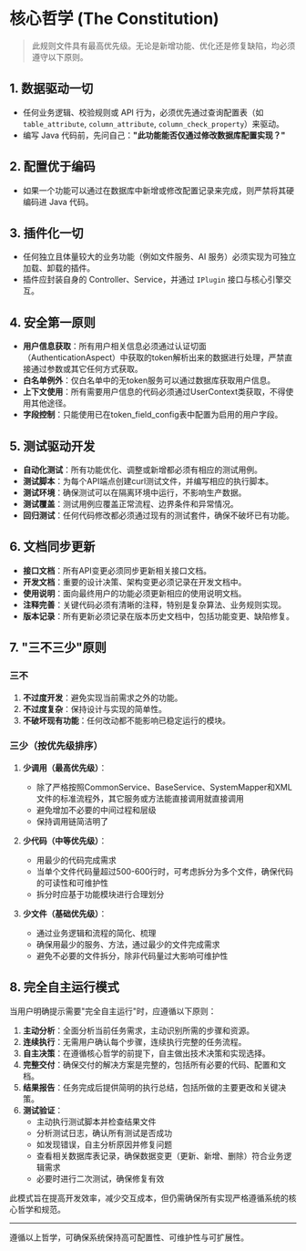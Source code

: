 # 核心哲学 (The Constitution)

> 此规则文件具有最高优先级。无论是新增功能、优化还是修复缺陷，均必须遵守以下原则。

## 1. 数据驱动一切

- 任何业务逻辑、校验规则或 API 行为，必须优先通过查询配置表（如 `table_attribute`, `column_attribute`, `column_check_property`）来驱动。
- 编写 Java 代码前，先问自己：**"此功能能否仅通过修改数据库配置实现？"**

## 2. 配置优于编码

- 如果一个功能可以通过在数据库中新增或修改配置记录来完成，则严禁将其硬编码进 Java 代码。

## 3. 插件化一切

- 任何独立且体量较大的业务功能（例如文件服务、AI 服务）必须实现为可独立加载、卸载的插件。
- 插件应封装自身的 Controller、Service，并通过 `IPlugin` 接口与核心引擎交互。

## 4. 安全第一原则

- **用户信息获取**：所有用户相关信息必须通过认证切面（AuthenticationAspect）中获取的token解析出来的数据进行处理，严禁直接通过参数或其它任何方式获取。
- **白名单例外**：仅白名单中的无token服务可以通过数据库获取用户信息。
- **上下文使用**：所有需要用户信息的代码必须通过UserContext类获取，不得使用其他途径。
- **字段控制**：只能使用已在token_field_config表中配置为启用的用户字段。

## 5. 测试驱动开发

- **自动化测试**：所有功能优化、调整或新增都必须有相应的测试用例。
- **测试脚本**：为每个API端点创建curl测试文件，并编写相应的执行脚本。
- **测试环境**：确保测试可以在隔离环境中运行，不影响生产数据。
- **测试覆盖**：测试用例应覆盖正常流程、边界条件和异常情况。
- **回归测试**：任何代码修改都必须通过现有的测试套件，确保不破坏已有功能。

## 6. 文档同步更新

- **接口文档**：所有API变更必须同步更新相关接口文档。
- **开发文档**：重要的设计决策、架构变更必须记录在开发文档中。
- **使用说明**：面向最终用户的功能必须更新相应的使用说明文档。
- **注释完善**：关键代码必须有清晰的注释，特别是复杂算法、业务规则实现。
- **版本记录**：所有更新必须记录在版本历史文档中，包括功能变更、缺陷修复。

## 7. "三不三少"原则

### 三不

1. **不过度开发**：避免实现当前需求之外的功能。
2. **不过度复杂**：保持设计与实现的简单性。
3. **不破坏现有功能**：任何改动都不能影响已稳定运行的模块。

### 三少（按优先级排序）

1. **少调用（最高优先级）**：

   - 除了严格按照CommonService、BaseService、SystemMapper和XML文件的标准流程外，其它服务或方法能直接调用就直接调用
   - 避免增加不必要的中间过程和层级
   - 保持调用链简洁明了
2. **少代码（中等优先级）**：

   - 用最少的代码完成需求
   - 当单个文件代码量超过500-600行时，可考虑拆分为多个文件，确保代码的可读性和可维护性
   - 拆分时应基于功能模块进行合理划分
3. **少文件（基础优先级）**：

   - 通过业务逻辑和流程的简化、梳理
   - 确保用最少的服务、方法，通过最少的文件完成需求
   - 避免不必要的文件拆分，除非代码量过大影响可维护性

## 8. 完全自主运行模式

当用户明确提示需要"完全自主运行"时，应遵循以下原则：

1. **主动分析**：全面分析当前任务需求，主动识别所需的步骤和资源。
2. **连续执行**：无需用户确认每个步骤，连续执行完整的任务流程。
3. **自主决策**：在遵循核心哲学的前提下，自主做出技术决策和实现选择。
4. **完整交付**：确保交付的解决方案是完整的，包括所有必要的代码、配置和文档。
5. **结果报告**：任务完成后提供简明的执行总结，包括所做的主要更改和关键决策。
6. **测试验证**：
   - 主动执行测试脚本并检查结果文件
   - 分析测试日志，确认所有测试是否成功
   - 如发现错误，自主分析原因并修复问题
   - 查看相关数据库表记录，确保数据变更（更新、新增、删除）符合业务逻辑需求
   - 必要时进行二次测试，确保修复有效

此模式旨在提高开发效率，减少交互成本，但仍需确保所有实现严格遵循系统的核心哲学和规范。

---

遵循以上哲学，可确保系统保持高可配置性、可维护性与可扩展性。
